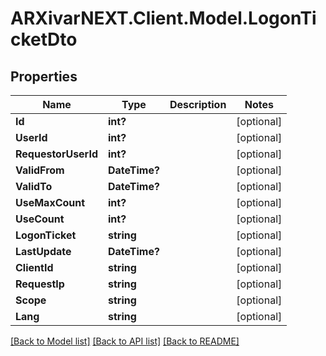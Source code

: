 # ARXivarNEXT.Client.Model.LogonTicketDto
## Properties

Name | Type | Description | Notes
------------ | ------------- | ------------- | -------------
**Id** | **int?** |  | [optional] 
**UserId** | **int?** |  | [optional] 
**RequestorUserId** | **int?** |  | [optional] 
**ValidFrom** | **DateTime?** |  | [optional] 
**ValidTo** | **DateTime?** |  | [optional] 
**UseMaxCount** | **int?** |  | [optional] 
**UseCount** | **int?** |  | [optional] 
**LogonTicket** | **string** |  | [optional] 
**LastUpdate** | **DateTime?** |  | [optional] 
**ClientId** | **string** |  | [optional] 
**RequestIp** | **string** |  | [optional] 
**Scope** | **string** |  | [optional] 
**Lang** | **string** |  | [optional] 

[[Back to Model list]](../README.md#documentation-for-models) [[Back to API list]](../README.md#documentation-for-api-endpoints) [[Back to README]](../README.md)


